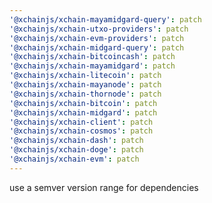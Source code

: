 ```yaml
---
'@xchainjs/xchain-mayamidgard-query': patch
'@xchainjs/xchain-utxo-providers': patch
'@xchainjs/xchain-evm-providers': patch
'@xchainjs/xchain-midgard-query': patch
'@xchainjs/xchain-bitcoincash': patch
'@xchainjs/xchain-mayamidgard': patch
'@xchainjs/xchain-litecoin': patch
'@xchainjs/xchain-mayanode': patch
'@xchainjs/xchain-thornode': patch
'@xchainjs/xchain-bitcoin': patch
'@xchainjs/xchain-midgard': patch
'@xchainjs/xchain-client': patch
'@xchainjs/xchain-cosmos': patch
'@xchainjs/xchain-dash': patch
'@xchainjs/xchain-doge': patch
'@xchainjs/xchain-evm': patch
---
```


use a semver version range for dependencies
